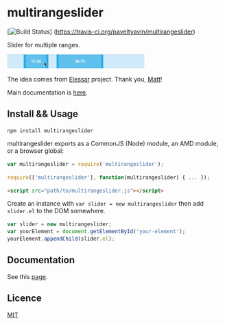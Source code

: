 # multirangeslider

[![Build Status](https://travis-ci.org/paveltyavin/multirangeslider.svg?branch=master)]
(https://travis-ci.org/paveltyavin/multirangeslider)

Slider for multiple ranges.

![slider](slider.gif "slider")
 
The idea comes from [Elessar](https://github.com/quarterto/Elessar)
 project. Thank you, [Matt](https://github.com/quarterto/)!
 
Main documentation is [here](http://paveltyavin.github.io/multirangeslider/).

## Install && Usage

    npm install multirangeslider
    

multirangeslider exports as a CommonJS (Node) module, an AMD module, or a browser global:
```javascript
var multirangeslider = require('multirangeslider');
```
```javascript
require(['multirangeslider'], function(multirangeslider) { ... });
```
```html
<script src="path/to/multirangeslider.js"></script>
```

Create an instance with `var slider = new multirangeslider` then add `slider.el` to the DOM somewhere.

```javascript
var slider = new multirangeslider;
var yourElement = document.getElementById('your-element');
yourElement.appendChild(slider.el);
```

## Documentation

See this [page](http://paveltyavin.github.io/multirangeslider/).

## Licence
[MIT](licence.md)